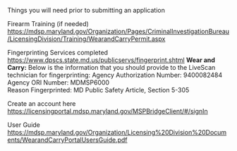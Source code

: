 
Things you will need prior to submitting an application

Firearm Training (if needed)
https://mdsp.maryland.gov/Organization/Pages/CriminalInvestigationBureau/LicensingDivision/Training/WearandCarryPermit.aspx

Fingerprinting Services completed
https://www.dpscs.state.md.us/publicservs/fingerprint.shtml
**Wear and Carry:** Below is the information that you should provide to the LiveScan technician for fingerprinting:
Agency Authorization Number: 9400082484  
Agency ORI Number: MDMSP6000  
Reason Fingerprinted: MD Public Safety Article, Section 5-305


Create an account here
https://licensingportal.mdsp.maryland.gov/MSPBridgeClient/#/signIn


User Guide
https://mdsp.maryland.gov/Organization/Licensing%20Division%20Documents/WearandCarryPortalUsersGuide.pdf